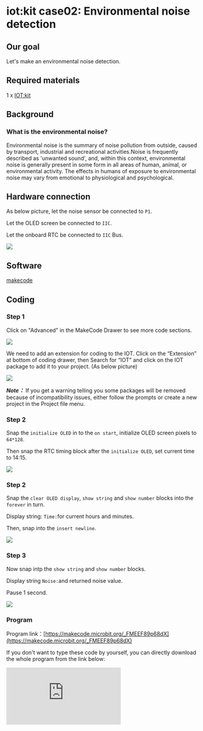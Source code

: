 ﻿# iot:kit case02: Environmental noise detection

## Our goal


  Let's make an environmental noise detection.


## Required materials


 1 x [IOT:kit](https://www.elecfreaks.com/micro-bit-smart-science-iot-kit.html)

## Background


### What is the environmental noise?

 Environmental noise is the summary of noise pollution from outside, caused by transport, industrial and recreational activities.Noise is frequently described as 'unwanted sound', and, within this context, environmental noise is generally present in some form in all areas of human, animal, or environmental activity. The effects in humans of exposure to environmental noise may vary from emotional to physiological and psychological.



## Hardware connection


As below picture, let the noise sensor be connected to `P1`.

Let the OLED screen be connected to `IIC`.

Let the onboard RTC be connected to `IIC` Bus.

![](https://wiki-media-ef.oss-cn-hongkong.aliyuncs.com/i18n/en/docusaurus-plugin-content-docs/current/microbit/wisdom-life/microbit-smart-science-iot-kit/images/case_02_01.png)


## Software


[makecode](https://makecode.microbit.org/#)

## Coding


### Step 1
 Click on "Advanced" in the MakeCode Drawer to see more code sections.

![](https://wiki-media-ef.oss-cn-hongkong.aliyuncs.com/i18n/en/docusaurus-plugin-content-docs/current/microbit/wisdom-life/microbit-smart-science-iot-kit/images/iot_bit_11.jpg)

 We need to add an extension for coding to the IOT. Click on the “Extension” at bottom of coding drawer, then Search for “IOT” and click on the IOT package to add it to your project. (As below picture)

![](https://wiki-media-ef.oss-cn-hongkong.aliyuncs.com/i18n/en/docusaurus-plugin-content-docs/current/microbit/wisdom-life/microbit-smart-science-iot-kit/images/iot_bit_12.jpg)

***Note：*** If you get a warning telling you some packages will be removed because of incompatibility issues, either follow the prompts or create a new project in the Project file menu.

### Step 2

Snap the `initialize OLED` in to the `on start`, initialize OLED screen pixels to `64*128`.

Then snap the RTC timing block after the `initialize OLED`, set current time to 14:15.

![](https://wiki-media-ef.oss-cn-hongkong.aliyuncs.com/i18n/en/docusaurus-plugin-content-docs/current/microbit/wisdom-life/microbit-smart-science-iot-kit/images/case_02_02.png)


### Step 2

Snap the `clear OLED display`, `show string` and `show number` blocks into the `forever` in turn.

Display string: `Time:`for current hours and minutes.

Then, snap into the `insert newline`.

![](https://wiki-media-ef.oss-cn-hongkong.aliyuncs.com/i18n/en/docusaurus-plugin-content-docs/current/microbit/wisdom-life/microbit-smart-science-iot-kit/images/case_02_03.png)


### Step 3

Now snap intp the `show string` and `show number` blocks.

Display string `Noise:`and returned noise value.

Pause 1 second.

![](https://wiki-media-ef.oss-cn-hongkong.aliyuncs.com/i18n/en/docusaurus-plugin-content-docs/current/microbit/wisdom-life/microbit-smart-science-iot-kit/images/case_02_04.png)

### Program

Program link：[https://makecode.microbit.org/_FMEEF89p68dX](https://makecode.microbit.org/_FMEEF89p68dX)

If you don't want to type these code by yourself, you can directly download the whole program from the link below:

<div
    style={{
        position: 'relative',
        paddingBottom: '60%',
        overflow: 'hidden',
    }}
>
    <iframe
        src="https://makecode.microbit.org/_FMEEF89p68dX"
        frameborder="0"
        sandbox="allow-popups allow-forms allow-scripts allow-same-origin"
        style={{
            position: 'absolute',
            width: '100%',
            height: '100%',
        }}
    />
</div>


### Result

The noise db be displayed every second.


## Think


How can you count the average noise db in a minute?


## Questions



## More Information

